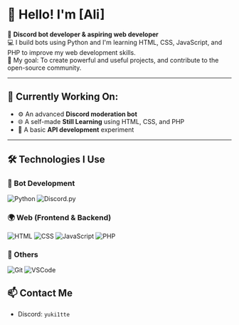 # 👋 Hello! I'm [Ali]

🎯 **Discord bot developer & aspiring web developer**  
💻 I build bots using Python and I'm learning HTML, CSS, JavaScript, and PHP to improve my web development skills.  
🚀 My goal: To create powerful and useful projects, and contribute to the open-source community.

---

## 🚧 Currently Working On:
- ⚙️ An advanced **Discord moderation bot**
- 🌐 A self-made **Still Learning** using HTML, CSS, and PHP
- 📡 A basic **API development** experiment

---

## 🛠️ Technologies I Use

### 👾 Bot Development
![Python](https://img.shields.io/badge/-Python-333?style=flat&logo=python&logoColor=yellow)
![Discord.py](https://img.shields.io/badge/-discord.py-7289DA?style=flat&logo=discord&logoColor=white)

### 🌍 Web (Frontend & Backend)
![HTML](https://img.shields.io/badge/-HTML5-E34F26?style=flat&logo=html5&logoColor=white)
![CSS](https://img.shields.io/badge/-CSS3-1572B6?style=flat&logo=css3)
![JavaScript](https://img.shields.io/badge/-JavaScript-F7DF1E?style=flat&logo=javascript&logoColor=black)
![PHP](https://img.shields.io/badge/-PHP-777BB4?style=flat&logo=php)

### 🔧 Others
![Git](https://img.shields.io/badge/-Git-F05032?style=flat&logo=git&logoColor=white)
![VSCode](https://img.shields.io/badge/-VS%20Code-007ACC?style=flat&logo=visual-studio-code)

## 📫 Contact Me
- Discord: `yuki1tte`